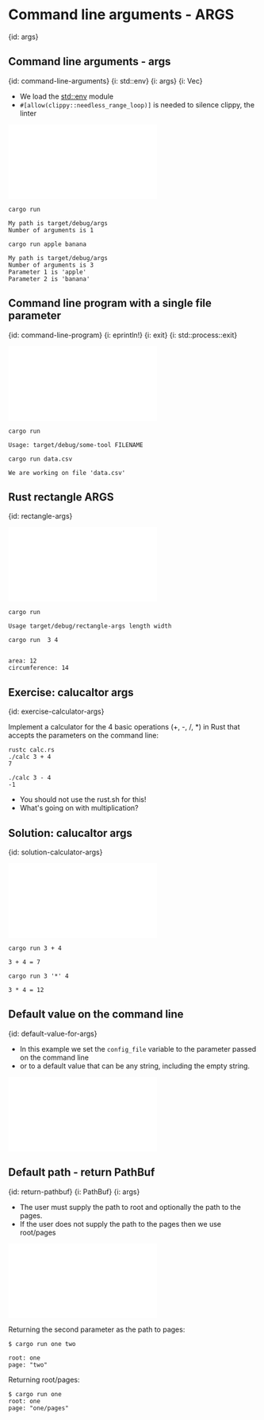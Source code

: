 # Command line arguments - ARGS
{id: args}

## Command line arguments - args
{id: command-line-arguments}
{i: std::env}
{i: args}
{i: Vec}

* We load the [std::env](https://doc.rust-lang.org/std/env/) module
* `#[allow(clippy::needless_range_loop)]` is needed to silence clippy, the linter

![](examples/args/args/src/main.rs)

```
cargo run

My path is target/debug/args
Number of arguments is 1
```

```
cargo run apple banana

My path is target/debug/args
Number of arguments is 3
Parameter 1 is 'apple'
Parameter 2 is 'banana'
```

## Command line program with a single file parameter
{id: command-line-program}
{i: eprintln!}
{i: exit}
{i: std::process::exit}

![](examples/args/some-tool/src/main.rs)

```
cargo run

Usage: target/debug/some-tool FILENAME
```

```
cargo run data.csv

We are working on file 'data.csv'
```

## Rust rectangle ARGS
{id: rectangle-args}

![](examples/args/rectangle-args/src/main.rs)

```
cargo run

Usage target/debug/rectangle-args length width
```

```
cargo run  3 4


area: 12
circumference: 14
```

## Exercise: calucaltor args
{id: exercise-calculator-args}

Implement a calculator for the 4 basic operations (+, -, /, *) in Rust that accepts the parameters on the command line:

```
rustc calc.rs
./calc 3 + 4
7

./calc 3 - 4
-1
```

* You should not use the rust.sh for this!
* What's going on with multiplication?


## Solution: calucaltor args
{id: solution-calculator-args}

![](examples/args/calc-args/src/main.rs)

```
cargo run 3 + 4

3 + 4 = 7
```

```
cargo run 3 '*' 4

3 * 4 = 12
```

## Default value on the command line
{id: default-value-for-args}

* In this example we set the `config_file` variable to the parameter passed on the command line
* or to a default value that can be any string, including the empty string.

![](examples/args/default-value/src/main.rs)


## Default path - return PathBuf
{id: return-pathbuf}
{i: PathBuf}
{i: args}

* The user must supply the path to root and optionally the path to the pages.
* If the user does not supply the path to the pages then we use root/pages

![](examples/args/default-path/src/main.rs)

Returning the second parameter as the path to pages:

```
$ cargo run one two

root: one
page: "two"
```

Returning root/pages:

```
$ cargo run one
root: one
page: "one/pages"
```



